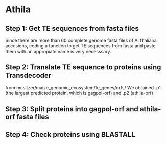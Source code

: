 # Athila
## Step 1: Get TE sequences from fasta files
Since there are more than 60 complete genome fasta files of A. thaliana accesions, coding a function to get TE sequences from fasta and paste them with an appropiate name is very necesssary.


## Step 2: Translate TE sequence to proteins using Transdecoder
from mcsitzer/maize_genomic_ecosystem/te_genes/orfs/
We obtained .p1 (the largest predicted protein, which is gagpol-orf) and .p2 (athila-orf)
      

## Step 3: Split proteins into gagpol-orf and athila-orf fasta files
## Step 4: Check proteins using BLASTALL
